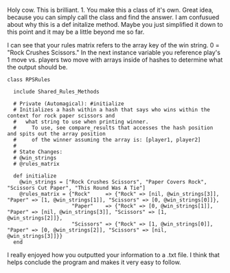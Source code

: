 Holy cow. This is brilliant. 1. You make this a class of it's own. Great idea, because you can simply call the class and find the answer. I am confusued about why this is a def initalize method. Maybe you just simplified it down to this point and it may be a little beyond me so far.

I can see that your rules matrix refers to the array key of the win string. 0 = "Rock Crushes Scissors." In the next instance variable you reference play's 1 move vs. players two move with arrays inside of hashes to determine what the output should be. 

````````````````````````````````
class RPSRules
  
  include Shared_Rules_Methods
  
  # Private (Automagical): #initialize
  # Initializes a hash within a hash that says who wins within the context for rock paper scissors and
  #   what string to use when printing winner.
  #     To use, see compare_results that accesses the hash position and spits out the array position
  #     of the winner assuming the array is: [player1, player2]
  #
  # State Changes:
  # @win_strings
  # @rules_matrix
  
  def initialize
    @win_strings = ["Rock Crushes Scissors", "Paper Covers Rock", "Scissors Cut Paper", "This Round Was A Tie"]
    @rules_matrix = {"Rock"     => {"Rock" => [nil, @win_strings[3]], "Paper" => [1, @win_strings[1]], "Scissors" => [0, @win_strings[0]]},
                     "Paper"    => {"Rock" => [0, @win_strings[1]], "Paper" => [nil, @win_strings[3]], "Scissors" => [1, @win_strings[2]]},
                     "Scissors" => {"Rock" => [1, @win_strings[0]], "Paper" => [0, @win_strings[2]], "Scissors" => [nil, @win_strings[3]]}}
  end
  ``````````````````````````````````````````
  
I really enjoyed how you outputted your information to a .txt file. I think that helps conclude the program and makes it very easy to follow. 
  
  